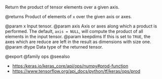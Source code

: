 Return the product of tensor elements over a given axis.

@returns
    Product of elements of `x` over the given axis or axes.

@param x Input tensor.
@param axis Axis or axes along which a product is performed. The default,
    `axis = NULL`, will compute the product of all elements
    in the input tensor.
@param keepdims If this is set to `TRUE`, the axes which are reduce
    are left in the result as dimensions with size one.
@param dtype Data type of the returned tensor.

@export
@family ops
@seealso
+ <https:/keras.io/keras_core/api/ops/numpy#prod-function>
+ <https://www.tensorflow.org/api_docs/python/tf/keras/ops/prod>
